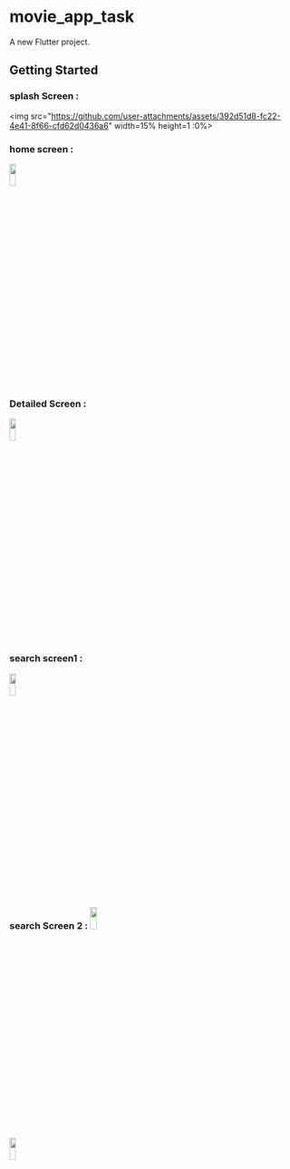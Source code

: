 # movie_app_task

A new Flutter project.

## Getting Started
### splash Screen :
<img src="https://github.com/user-attachments/assets/392d51d8-fc22-4e41-8f66-cfd62d0436a6" width=15% height=1 :0%>
### home screen :
<img src="https://github.com/user-attachments/assets/2f6090b1-80c2-4dd7-bb80-9559c0722d19" width=15% height=10%>

### Detailed Screen :
<img src="https://github.com/user-attachments/assets/ab90d19b-48f4-4552-9b46-fbfc90191006" width=15% height=10%>

### search screen1 :
<img src="https://github.com/user-attachments/assets/72fca25f-88cd-49d9-89d0-3421a21177b5" width=15% height=10%>

### search Screen 2 : <img src="https://github.com/user-attachments/assets/75f71683-709c-4efb-9c60-37840dbfa973" width=15% height=10%>
<img src="" width=15% height=10%>




